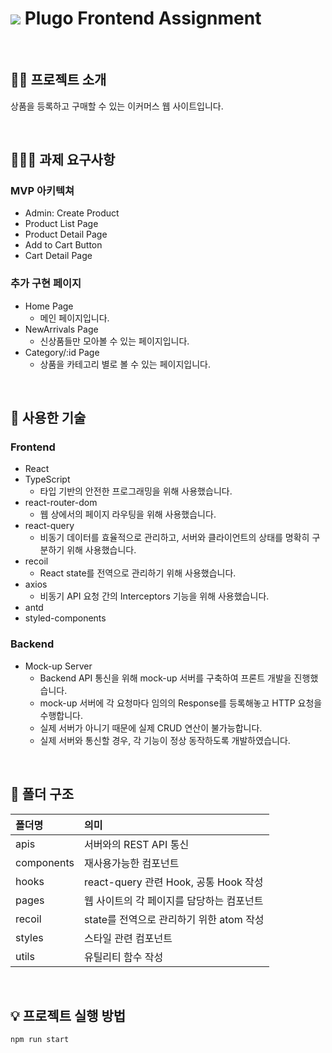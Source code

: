 # <img src="https://github.com/hyejooLim/plugo_practice/assets/71072930/9c1bbbc2-e7a0-4e41-bb39-d283b5f9b9ea"/> Plugo Frontend Assignment

</br>

## 🙌🏻 프로젝트 소개
상품을 등록하고 구매할 수 있는 이커머스 웹 사이트입니다. 

</br>

## 👩🏻‍💻 과제 요구사항
### MVP 아키텍쳐
* Admin: Create Product
* Product List Page
* Product Detail Page
* Add to Cart Button
* Cart Detail Page

### 추가 구현 페이지
* Home Page
  * 메인 페이지입니다.
* NewArrivals Page
  * 신상품들만 모아볼 수 있는 페이지입니다.
* Category/:id Page
  * 상품을 카테고리 별로 볼 수 있는 페이지입니다.

</br>

## 🚀 사용한 기술
### Frontend
* React
* TypeScript
  * 타입 기반의 안전한 프로그래밍을 위해 사용했습니다.
* react-router-dom
  * 웹 상에서의 페이지 라우팅을 위해 사용했습니다.
* react-query
  * 비동기 데이터를 효율적으로 관리하고, 서버와 클라이언트의 상태를 명확히 구분하기 위해 사용했습니다.
* recoil
  * React state를 전역으로 관리하기 위해 사용했습니다.
* axios
  * 비동기 API 요청 간의 Interceptors 기능을 위해 사용했습니다.
* antd
* styled-components

### Backend
* Mock-up Server
  * Backend API 통신을 위해 mock-up 서버를 구축하여 프론트 개발을 진행했습니다.
  * mock-up 서버에 각 요청마다 임의의 Response를 등록해놓고 HTTP 요청을 수행합니다.
  * 실제 서버가 아니기 때문에 실제 CRUD 연산이 불가능합니다.
  * 실제 서버와 통신할 경우, 각 기능이 정상 동작하도록 개발하였습니다.

</br>

## 🌳 폴더 구조
| 폴더명 | 의미 |
|:----------|:----------|
| apis | 서버와의 REST API 통신 |
| components | 재사용가능한 컴포넌트 |
| hooks | react-query 관련 Hook, 공통 Hook 작성 |
| pages | 웹 사이트의 각 페이지를 담당하는 컴포넌트 |
| recoil | state를 전역으로 관리하기 위한 atom 작성 |
| styles | 스타일 관련 컴포넌트 |
| utils | 유틸리티 함수 작성 |

</br>

## 💡 프로젝트 실행 방법
```shell
npm run start
```

</br>

